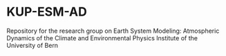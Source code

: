 # KUP-ESM-AD
Repository for the research group on Earth System Modeling: Atmospheric Dynamics of the Climate and Environmental Physics Institute of the University of Bern

